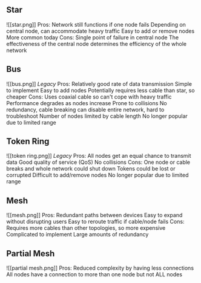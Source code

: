 ## **Star**
![[star.png]]
Pros:
	Network still functions if one node fails
	Depending on central node, can accommodate heavy traffic
	Easy to add or remove nodes
	More common today
Cons:
	Single point of failure in central node
	The effectiveness of the central node determines the efficiency of the whole network

## **Bus**
![[bus.png]]
*Legacy*
Pros:
	Relatively good rate of data transmission
	Simple to implement
	Easy to add nodes
	Potentially requires less cable than star, so cheaper
Cons:
	Uses coaxial cable so can't cope with heavy traffic
	Performance degrades as nodes increase
	Prone to collisions
	No redundancy, cable breaking can disable entire network, hard to troubleshoot
	Number of nodes limited by cable length
	No longer popular due to limited range

## **Token Ring**
![[token ring.png]]
*Legacy*
Pros:
	All nodes get an equal chance to transmit data
	Good quality of service (QoS)
	No collisions
Cons:
	One node or cable breaks and whole network could shut down
	Tokens could be lost or corrupted
	Difficult to add/remove nodes
	No longer popular due to limited range

## **Mesh**
![[mesh.png]]
Pros:
	Redundant paths between devices
	Easy to expand without disrupting users
	Easy to reroute traffic if cable/node fails
Cons:
	Requires more cables than other topologies, so more expensive
	Complicated to implement
	Large amounts of redundancy

## **Partial Mesh**
![[partial mesh.png]]
Pros:
	Reduced complexity by having less connections
	All nodes have a connection to more than one node but not ALL nodes